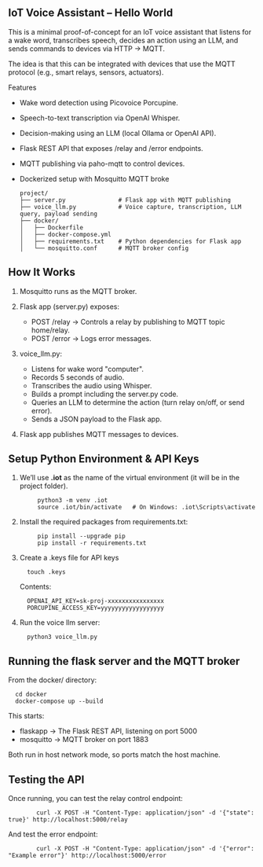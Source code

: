 ## IoT Voice Assistant – Hello World
This is a minimal proof-of-concept for an IoT voice assistant that listens for a wake word, transcribes speech, decides an action using an LLM, and sends commands to devices via HTTP → MQTT.

The idea is that this can be integrated with devices that use the MQTT protocol (e.g., smart relays, sensors, actuators).

Features

- Wake word detection using Picovoice Porcupine.
- Speech-to-text transcription via OpenAI Whisper.
- Decision-making using an LLM (local Ollama or OpenAI API).
- Flask REST API that exposes /relay and /error endpoints.
- MQTT publishing via paho-mqtt to control devices.
- Dockerized setup with Mosquitto MQTT broke

      project/
      ├── server.py               # Flask app with MQTT publishing
      ├── voice_llm.py            # Voice capture, transcription, LLM query, payload sending
      ├── docker/
      │   ├── Dockerfile
      │   ├── docker-compose.yml
      │   ├── requirements.txt    # Python dependencies for Flask app
      │   └── mosquitto.conf      # MQTT broker config


## How It Works

1. Mosquitto runs as the MQTT broker.

2. Flask app (server.py) exposes:

    - POST /relay → Controls a relay by publishing to MQTT topic home/relay.
    - POST /error → Logs error messages.

3. voice_llm.py:

    - Listens for wake word "computer".
    - Records 5 seconds of audio.
    - Transcribes the audio using Whisper.
    - Builds a prompt including the server.py code.
    - Queries an LLM to determine the action (turn relay on/off, or send error).
    - Sends a JSON payload to the Flask app.

4. Flask app publishes MQTT messages to devices.

## Setup Python Environment & API Keys

1. We’ll use **.iot** as the name of the virtual environment (it will be in the project folder).

            python3 -m venv .iot
            source .iot/bin/activate   # On Windows: .iot\Scripts\activate

2. Install the required packages from requirements.txt:

            pip install --upgrade pip
            pip install -r requirements.txt
   
4. Create a .keys file for API keys

         touch .keys
   
   Contents:
   
         OPENAI_API_KEY=sk-proj-xxxxxxxxxxxxxxxx
         PORCUPINE_ACCESS_KEY=yyyyyyyyyyyyyyyyyy

5. Run the voice llm server:

         python3 voice_llm.py

## Running the flask server and the MQTT broker 

From the docker/ directory:

      cd docker
      docker-compose up --build

This starts:

 - flaskapp → The Flask REST API, listening on port 5000
- mosquitto → MQTT broker on port 1883

Both run in host network mode, so ports match the host machine.

## Testing the API

Once running, you can test the relay control endpoint:

            curl -X POST -H "Content-Type: application/json" -d '{"state": true}' http://localhost:5000/relay
            
And test the error endpoint:
      
            curl -X POST -H "Content-Type: application/json" -d '{"error": "Example error"}' http://localhost:5000/error










